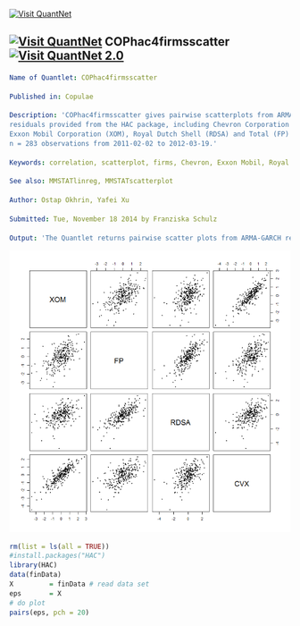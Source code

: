 
[<img src="https://github.com/QuantLet/Styleguide-and-FAQ/blob/master/pictures/banner.png" width="880" alt="Visit QuantNet">](http://quantlet.de/index.php?p=info)

## [<img src="https://github.com/QuantLet/Styleguide-and-Validation-procedure/blob/master/pictures/qloqo.png" alt="Visit QuantNet">](http://quantlet.de/) **COPhac4firmsscatter**[<img src="https://github.com/QuantLet/Styleguide-and-Validation-procedure/blob/master/pictures/QN2.png" width="60" alt="Visit QuantNet 2.0">](http://quantlet.de/d3/ia)

```yaml
Name of Quantlet: COPhac4firmsscatter
 
Published in: Copulae

Description: 'COPhac4firmsscatter gives pairwise scatterplots from ARMA-GARCH 
residuals provided from the HAC package, including Chevron Corporation (CVX),
Exxon Mobil Corporation (XOM), Royal Dutch Shell (RDSA) and Total (FP) covering
n = 283 observations from 2011-02-02 to 2012-03-19.'
  
Keywords: correlation, scatterplot, firms, Chevron, Exxon Mobil, Royal Dutch, energy, oil

See also: MMSTATlinreg, MMSTATscatterplot

Author: Ostap Okhrin, Yafei Xu

Submitted: Tue, November 18 2014 by Franziska Schulz
     
Output: 'The Quantlet returns pairwise scatter plots from ARMA-GARCH residuals, including CVX, FP, RDSA, XOM.'

```

![Picture1](COPhac4firmsscatter.png)

```r
rm(list = ls(all = TRUE))
#install.packages("HAC")
library(HAC)
data(finData)
X         = finData # read data set
eps       = X
# do plot
pairs(eps, pch = 20)



```
